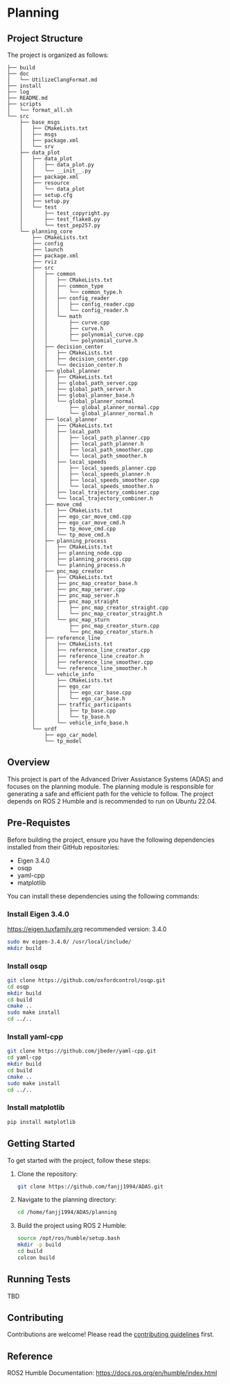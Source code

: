 # Planning
## Project Structure

The project is organized as follows:

```
├── build
├── doc
│   └── UtilizeClangFormat.md
├── install
├── log
├── README.md
├── scripts
│   └── format_all.sh
└── src
    ├── base_msgs
    │   ├── CMakeLists.txt
    │   ├── msgs
    │   ├── package.xml
    │   └── srv
    ├── data_plot
    │   ├── data_plot
    │   │   ├── data_plot.py
    │   │   └── __init__.py
    │   ├── package.xml
    │   ├── resource
    │   │   └── data_plot
    │   ├── setup.cfg
    │   ├── setup.py
    │   └── test
    │       ├── test_copyright.py
    │       ├── test_flake8.py
    │       └── test_pep257.py
    └── planning_core
        ├── CMakeLists.txt
        ├── config
        ├── launch
        ├── package.xml
        ├── rviz
        ├── src
        │   ├── common
        │   │   ├── CMakeLists.txt
        │   │   ├── common_type
        │   │   │   └── common_type.h
        │   │   ├── config_reader
        │   │   │   ├── config_reader.cpp
        │   │   │   └── config_reader.h
        │   │   └── math
        │   │       ├── curve.cpp
        │   │       ├── curve.h
        │   │       ├── polynomial_curve.cpp
        │   │       └── polynomial_curve.h
        │   ├── decision_center
        │   │   ├── CMakeLists.txt
        │   │   ├── decision_center.cpp
        │   │   └── decision_center.h
        │   ├── global_planner
        │   │   ├── CMakeLists.txt
        │   │   ├── global_path_server.cpp
        │   │   ├── global_path_server.h
        │   │   ├── global_planner_base.h
        │   │   └── global_planner_normal
        │   │       ├── global_planner_normal.cpp
        │   │       └── global_planner_normal.h
        │   ├── local_planner
        │   │   ├── CMakeLists.txt
        │   │   ├── local_path
        │   │   │   ├── local_path_planner.cpp
        │   │   │   ├── local_path_planner.h
        │   │   │   ├── local_path_smoother.cpp
        │   │   │   └── local_path_smoother.h
        │   │   ├── local_speeds
        │   │   │   ├── local_speeds_planner.cpp
        │   │   │   ├── local_speeds_planner.h
        │   │   │   ├── local_speeds_smoother.cpp
        │   │   │   └── local_speeds_smoother.h
        │   │   ├── local_trajectory_combiner.cpp
        │   │   └── local_trajectory_combiner.h
        │   ├── move_cmd
        │   │   ├── CMakeLists.txt
        │   │   ├── ego_car_move_cmd.cpp
        │   │   ├── ego_car_move_cmd.h
        │   │   ├── tp_move_cmd.cpp
        │   │   └── tp_move_cmd.h
        │   ├── planning_process
        │   │   ├── CMakeLists.txt
        │   │   ├── planning_node.cpp
        │   │   ├── planning_process.cpp
        │   │   └── planning_process.h
        │   ├── pnc_map_creator
        │   │   ├── CMakeLists.txt
        │   │   ├── pnc_map_creator_base.h
        │   │   ├── pnc_map_server.cpp
        │   │   ├── pnc_map_server.h
        │   │   ├── pnc_map_straight
        │   │   │   ├── pnc_map_creator_straight.cpp
        │   │   │   └── pnc_map_creator_straight.h
        │   │   └── pnc_map_sturn
        │   │       ├── pnc_map_creator_sturn.cpp
        │   │       └── pnc_map_creator_sturn.h
        │   ├── reference_line
        │   │   ├── CMakeLists.txt
        │   │   ├── reference_line_creator.cpp
        │   │   ├── reference_line_creator.h
        │   │   ├── reference_line_smoother.cpp
        │   │   └── reference_line_smoother.h
        │   └── vehicle_info
        │       ├── CMakeLists.txt
        │       ├── ego_car
        │       │   ├── ego_car_base.cpp
        │       │   └── ego_car_base.h
        │       ├── traffic_participants
        │       │   ├── tp_base.cpp
        │       │   └── tp_base.h
        │       └── vehicle_info_base.h
        └── urdf
            ├── ego_car_model
            └── tp_model
```

## Overview

This project is part of the Advanced Driver Assistance Systems (ADAS) and focuses on the planning module. The planning module is responsible for generating a safe and efficient path for the vehicle to follow. The project depends on ROS 2 Humble and is recommended to run on Ubuntu 22.04.

## Pre-Requistes

Before building the project, ensure you have the following dependencies installed from their GitHub repositories:

- Eigen 3.4.0
- osqp
- yaml-cpp
- matplotlib

You can install these dependencies using the following commands:


### Install Eigen 3.4.0
https://eigen.tuxfamily.org
recommended version: 3.4.0
```sh
sudo mv eigen-3.4.0/ /usr/local/include/
mkdir build
```


### Install osqp
```sh
git clone https://github.com/oxfordcontrol/osqp.git
cd osqp
mkdir build
cd build
cmake ..
sudo make install
cd ../..
```

### Install yaml-cpp
```sh
git clone https://github.com/jbeder/yaml-cpp.git
cd yaml-cpp
mkdir build
cd build
cmake ..
sudo make install
cd ../..
```

### Install matplotlib
```sh
pip install matplotlib
```

## Getting Started

To get started with the project, follow these steps:

1. Clone the repository:
    ```sh
    git clone https://github.com/fanjj1994/ADAS.git
    ```
2. Navigate to the planning directory:
    ```sh
    cd /home/fanjj1994/ADAS/planning
    ```
3. Build the project using ROS 2 Humble:
    ```sh
    source /opt/ros/humble/setup.bash
    mkdir -p build
    cd build
    colcon build
    ```

## Running Tests

TBD

## Contributing

Contributions are welcome! Please read the [contributing guidelines](docs/contributing.md) first.

## Reference
ROS2 Humble Documentation: https://docs.ros.org/en/humble/index.html